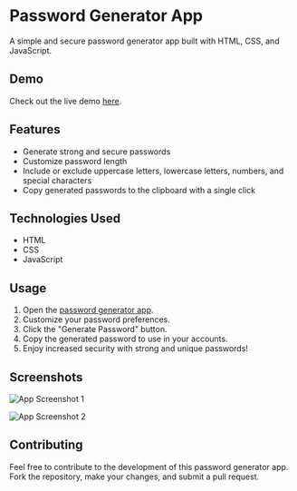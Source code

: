 # Password Generator App

A simple and secure password generator app built with HTML, CSS, and JavaScript.

## Demo

Check out the live demo [here](https://mrbhatt2348.github.io/password-generator/).

## Features

- Generate strong and secure passwords
- Customize password length
- Include or exclude uppercase letters, lowercase letters, numbers, and special characters
- Copy generated passwords to the clipboard with a single click

## Technologies Used

- HTML
- CSS
- JavaScript

## Usage

1. Open the [password generator app](https://mrbhatt2348.github.io/password-generator/).
2. Customize your password preferences.
3. Click the "Generate Password" button.
4. Copy the generated password to use in your accounts.
5. Enjoy increased security with strong and unique passwords!

## Screenshots

![App Screenshot 1](https://i.ibb.co/LzygzKT/app-screenshot-1.png)

![App Screenshot 2](https://i.ibb.co/Jc3Dkmx/app-screenshot-2.png)

## Contributing

Feel free to contribute to the development of this password generator app. Fork the repository, make your changes, and submit a pull request.
